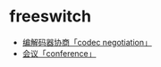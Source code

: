 # freeswitch

* [编解码器协商「codec negotiation」](codec_negotiation.md)
* [会议「conference」](conference.md)
